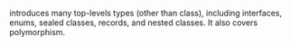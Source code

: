introduces many top-levels types (other than class), including interfaces, enums, sealed classes, records, and nested classes.
It also covers polymorphism.